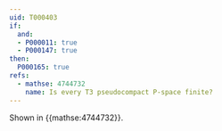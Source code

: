 ```yaml
---
uid: T000403
if:
  and:
  - P000011: true
  - P000147: true
then:
  P000165: true
refs:
  - mathse: 4744732
    name: Is every T3 pseudocompact P-space finite?
---
```


Shown in {{mathse:4744732}}.
